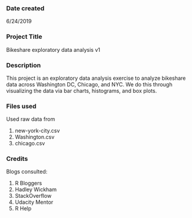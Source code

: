 ### Date created
6/24/2019

### Project Title
Bikeshare exploratory data analysis v1

### Description
This project is an exploratory data analysis exercise to analyze bikeshare data across Washington DC, Chicago, and NYC.  We do this through visualizing the data via bar charts, histograms, and box plots.

### Files used
Used raw data from
1) new-york-city.csv
2) Washington.csv
3) chicago.csv

### Credits
Blogs consulted:
1) R Bloggers
2) Hadley Wickham 
3) StackOverflow
4) Udacity Mentor
5) R Help


